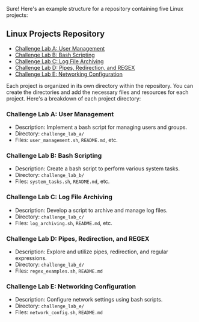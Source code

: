 Sure! Here's an example structure for a repository containing five Linux 
projects:

## Linux Projects Repository

- [Challenge Lab A: User Management](./challenge_lab_a)
- [Challenge Lab B: Bash Scripting](./challenge_lab_b)
- [Challenge Lab C: Log File Archiving](./challenge_lab_c)
- [Challenge Lab D: Pipes, Redirection, and REGEX](./challenge_lab_d)
- [Challenge Lab E: Networking Configuration](./challenge_lab_e)

Each project is organized in its own directory within the repository. You 
can create the directories and add the necessary files and resources for 
each project. Here's a breakdown of each project directory:

### Challenge Lab A: User Management
- Description: Implement a bash script for managing users and groups.
- Directory: `challenge_lab_a/`
- Files: `user_management.sh`, `README.md`, etc.

### Challenge Lab B: Bash Scripting
- Description: Create a bash script to perform various system tasks.
- Directory: `challenge_lab_b/`
- Files: `system_tasks.sh`, `README.md`, etc.

### Challenge Lab C: Log File Archiving
- Description: Develop a script to archive and manage log files.
- Directory: `challenge_lab_c/`
- Files: `log_archiving.sh`, `README.md`, etc.

### Challenge Lab D: Pipes, Redirection, and REGEX
- Description: Explore and utilize pipes, redirection, and regular 
expressions.
- Directory: `challenge_lab_d/`
- Files: `regex_examples.sh`, `README.md`

### Challenge Lab E: Networking Configuration
- Description: Configure network settings using bash scripts.
- Directory: `challenge_lab_e/`
- Files: `network_config.sh`, `README.md`
